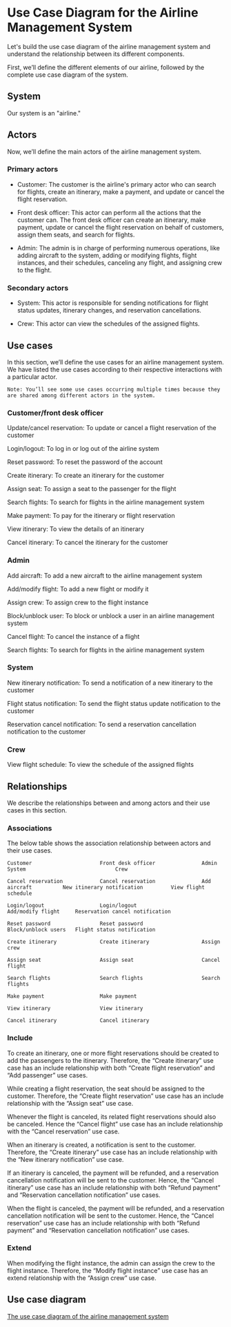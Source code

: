 # Use Case Diagram for the Airline Management System
Let's build the use case diagram of the airline management system and understand the relationship between its different components.

First, we’ll define the different elements of our airline, followed by the complete use case diagram of the system.

## System
Our system is an "airline."

## Actors
Now, we’ll define the main actors of the airline management system.

### Primary actors
- Customer: The customer is the airline's primary actor who can search for flights, create an itinerary, make a payment, and update or cancel the flight reservation.

- Front desk officer: This actor can perform all the actions that the customer can. The front desk officer can create an itinerary, make payment, update or cancel the flight reservation on behalf of customers, assign them seats, and search for flights.

- Admin: The admin is in charge of performing numerous operations, like adding aircraft to the system, adding or modifying flights, flight instances, and their schedules, canceling any flight, and assigning crew to the flight.

### Secondary actors
- System: This actor is responsible for sending notifications for flight status updates, itinerary changes, and reservation cancellations.

- Crew: This actor can view the schedules of the assigned flights.

## Use cases
In this section, we’ll define the use cases for an airline management system. We have listed the use cases according to their respective interactions with a particular actor.
```
Note: You’ll see some use cases occurring multiple times because they are shared among different actors in the system.
```
### Customer/front desk officer
Update/cancel reservation: To update or cancel a flight reservation of the customer

Login/logout: To log in or log out of the airline system

Reset password: To reset the password of the account

Create itinerary: To create an itinerary for the customer

Assign seat: To assign a seat to the passenger for the flight

Search flights: To search for flights in the airline management system

Make payment: To pay for the itinerary or flight reservation

View itinerary: To view the details of an itinerary

Cancel itinerary: To cancel the itinerary for the customer

### Admin
Add aircraft: To add a new aircraft to the airline management system

Add/modify flight: To add a new flight or modify it

Assign crew: To assign crew to the flight instance

Block/unblock user: To block or unblock a user in an airline management system

Cancel flight: To cancel the instance of a flight

Search flights: To search for flights in the airline management system

### System
New itinerary notification: To send a notification of a new itinerary to the customer

Flight status notification: To send the flight status update notification to the customer

Reservation cancel notification: To send a reservation cancellation notification to the customer

### Crew
View flight schedule: To view the schedule of the assigned flights


## Relationships
We describe the relationships between and among actors and their use cases in this section.

### Associations
The below table shows the association relationship between actors and their use cases.
```
Customer                      Front desk officer               Admin                 System                             Crew

Cancel reservation            Cancel reservation               Add aircraft          New itinerary notification         View flight schedule

Login/logout                  Login/logout                     Add/modify flight     Reservation cancel notification

Reset password                Reset password                   Block/unblock users   Flight status notification

Create itinerary              Create itinerary                 Assign crew

Assign seat                   Assign seat                      Cancel flight

Search flights                Search flights                   Search flights

Make payment                  Make payment

View itinerary                View itinerary

Cancel itinerary              Cancel itinerary
```

### Include
To create an itinerary, one or more flight reservations should be created to add the passengers to the itinerary. Therefore, the “Create itinerary” use case has an include relationship with both “Create flight reservation” and “Add passenger” use cases.

While creating a flight reservation, the seat should be assigned to the customer. Therefore, the “Create flight reservation” use case has an include relationship with the “Assign seat” use case.

Whenever the flight is canceled, its related flight reservations should also be canceled. Hence the “Cancel flight” use case has an include relationship with the “Cancel reservation” use case.

When an itinerary is created, a notification is sent to the customer. Therefore, the “Create itinerary” use case has an include relationship with the “New itinerary notification” use case.

If an itinerary is canceled, the payment will be refunded, and a reservation cancellation notification will be sent to the customer. Hence, the “Cancel itinerary” use case has an include relationship with both “Refund payment” and “Reservation cancellation notification” use cases.

When the flight is canceled, the payment will be refunded, and a reservation cancellation notification will be sent to the customer. Hence, the “Cancel reservation” use case has an include relationship with both “Refund payment” and “Reservation cancellation notification” use cases.

### Extend
When modifying the flight instance, the admin can assign the crew to the flight instance. Therefore, the “Modify flight instance” use case has an extend relationship with the “Assign crew” use case.

## Use case diagram
[The use case diagram of the airline management system](./ucd.png)
